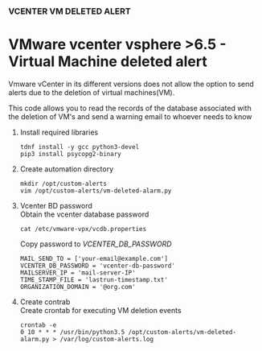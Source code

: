 ### VCENTER VM DELETED ALERT
# VMware vcenter vsphere >6.5 - Virtual Machine deleted alert

Vmware vCenter in its different versions does not allow the option to send alerts due to the deletion of virtual machines(VM).

This code allows you to read the records of the database associated with the deletion of VM's and send a warning email to whoever needs to know

<ol> 
 <li> Install required libraries</li>


```console
tdnf install -y gcc python3-devel
pip3 install psycopg2-binary
 ```
 
 
 <li> Create automation directory </li>
 
 
```console
mkdir /opt/custom-alerts
vim /opt/custom-alerts/vm-deleted-alarm.py
```
 
 <li> Vcenter BD password </li>
Obtain the vcenter database password

```console
cat /etc/vmware-vpx/vcdb.properties 
```

Copy password to *VCENTER_DB_PASSWORD*
```console
MAIL_SEND_TO = ['your-email@example.com']
VCENTER_DB_PASSWORD = 'vcenter-db-password'
MAILSERVER_IP = 'mail-server-IP'
TIME_STAMP_FILE = 'lastrun-timestamp.txt'
ORGANIZATION_DOMAIN = '@org.com'
```

<li> Create contrab</li>
Create crontab for executing VM deletion events

```console
crontab -e
0 10 * * * /usr/bin/python3.5 /opt/custom-alerts/vm-deleted-alarm.py > /var/log/custom-alerts.log
```

</ol>
